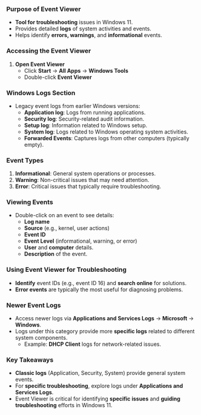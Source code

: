 
### Purpose of Event Viewer
- **Tool for troubleshooting** issues in Windows 11.
- Provides detailed **logs** of system activities and events.
- Helps identify **errors, warnings**, and **informational** events.

### Accessing the Event Viewer
1. **Open Event Viewer**  
   - Click **Start** → **All Apps** → **Windows Tools**  
   - Double-click **Event Viewer**

### Windows Logs Section
- Legacy event logs from earlier Windows versions:
  - **Application log**: Logs from running applications.
  - **Security log**: Security-related audit information.
  - **Setup log**: Information related to Windows setup.
  - **System log**: Logs related to Windows operating system activities.
  - **Forwarded Events**: Captures logs from other computers (typically empty).

### Event Types
1. **Informational**: General system operations or processes.
2. **Warning**: Non-critical issues that may need attention.
3. **Error**: Critical issues that typically require troubleshooting.

### Viewing Events
- Double-click on an event to see details:
  - **Log name**
  - **Source** (e.g., kernel, user actions)
  - **Event ID**
  - **Event Level** (informational, warning, or error)
  - **User** and **computer** details.
  - **Description** of the event.

### Using Event Viewer for Troubleshooting
- **Identify** event IDs (e.g., event ID 16) and **search online** for solutions.
- **Error events** are typically the most useful for diagnosing problems.

### Newer Event Logs
- Access newer logs via **Applications and Services Logs** → **Microsoft** → **Windows**.
- Logs under this category provide more **specific logs** related to different system components.
  - Example: **DHCP Client** logs for network-related issues.

### Key Takeaways
- **Classic logs** (Application, Security, System) provide general system events.
- For **specific troubleshooting**, explore logs under **Applications and Services Logs**.
- Event Viewer is critical for identifying **specific issues** and **guiding troubleshooting** efforts in Windows 11.
